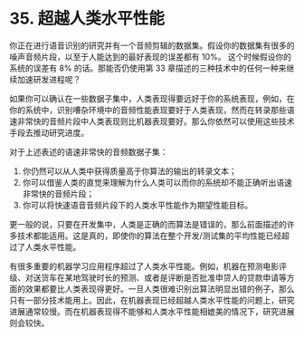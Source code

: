 # 35. 超越人类水平性能
你正在进行语音识别的研究并有一个音频剪辑的数据集。假设你的数据集有很多的噪声音频片段，以至于人能达到的最好表现的误差都有 10%。 这个时候假设你的系统的误差有 8% 的话。那能否仍使用第 33 章描述的三种技术中的任何一种来继续加速研发进程呢？

如果你可以确认在一些数据子集中，人类表现得要远好于你的系统表现，例如，在你的系统中，识别嘈杂环境中的音频性能表现要好于人类表现，然而在转录那些语速非常快的音频片段中人类表现则比机器表现要好。那么你依然可以使用这些技术手段去推动研究进度。

对于上述表述的语速非常快的音频数据子集：

1. 你仍然可以从人类中获得质量高于你算法的输出的转录文本；
2. 你可以借鉴人类的直觉来理解为什么人类可以而你的系统却不能正确听出语速非常快的音频片段；
3. 你可以将快速语音音频片段下的人类水平性能作为期望性能目标。

更一般的说，只要在开发集中，人类是正确的而算法是错误的，那么前面描述的许多技术都能适用。这是真的，即使你的算法在整个开发/测试集的平均性能已经超过了人类水平性能。

有很多重要的机器学习应用程序超过了人类水平性能。例如，机器在预测电影评级、对送货车在某地驾驶时长的预测、或者是评断是否批准申贷人的贷款申请等方面的效果都要比人类表现得更好。一旦人类很难识别出算法明显出错的例子，那么只有一部分技术能用上。因此，在机器表现已经超越人类水平性能的问题上，研究进展通常较慢。而在机器表现得不能够和人类水平性能相媲美的情况下，研究进展则会较快。
